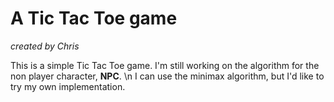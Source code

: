 # A Tic Tac Toe game
*created by Chris*

This is a simple Tic Tac Toe game. 
I'm still working on the algorithm for the non player character, **NPC**. \n
I can use the minimax algorithm, but I'd like to try my own implementation.